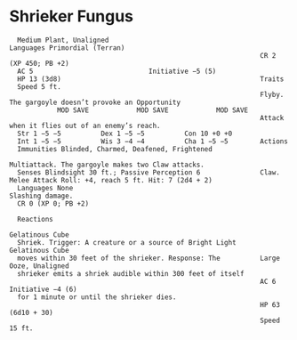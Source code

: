 # Shrieker Fungus

      Medium Plant, Unaligned                                      Languages Primordial (Terran)
                                                                   CR 2 (XP 450; PB +2)
      AC 5                             Initiative −5 (5)
      HP 13 (3d8)                                                  Traits
      Speed 5 ft.
                                                                   Flyby. The gargoyle doesn’t provoke an Opportunity
                MOD SAVE            MOD SAVE            MOD SAVE
                                                                   Attack when it flies out of an enemy’s reach.
      Str 1 −5 −5          Dex 1 −5 −5          Con 10 +0 +0
      Int 1 −5 −5          Wis 3 −4 −4          Cha 1 −5 −5        Actions
      Immunities Blinded, Charmed, Deafened, Frightened
                                                                   Multiattack. The gargoyle makes two Claw attacks.
      Senses Blindsight 30 ft.; Passive Perception 6               Claw. Melee Attack Roll: +4, reach 5 ft. Hit: 7 (2d4 + 2)
      Languages None                                               Slashing damage.
      CR 0 (XP 0; PB +2)

      Reactions
                                                                   Gelatinous Cube
      Shriek. Trigger: A creature or a source of Bright Light      Gelatinous Cube
      moves within 30 feet of the shrieker. Response: The          Large Ooze, Unaligned
      shrieker emits a shriek audible within 300 feet of itself
                                                                   AC 6                             Initiative −4 (6)
      for 1 minute or until the shrieker dies.
                                                                   HP 63 (6d10 + 30)
                                                                   Speed 15 ft.

